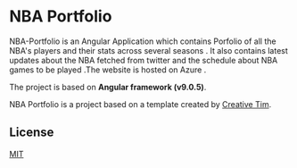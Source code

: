 # NBA Portfolio

NBA-Portfolio is an Angular Application which contains Porfolio of all the NBA's players and their stats across several seasons . It also contains latest updates about the NBA fetched from twitter and the schedule about NBA games to be played .The website is hosted on Azure .



The project is based on __Angular framework (v9.0.5)__.


NBA Portfolio is a project based on a template created by [Creative Tim](https://github.com/creativetimofficial/black-dashboard-angular).


## License
[MIT](https://choosealicense.com/licenses/mit/)
